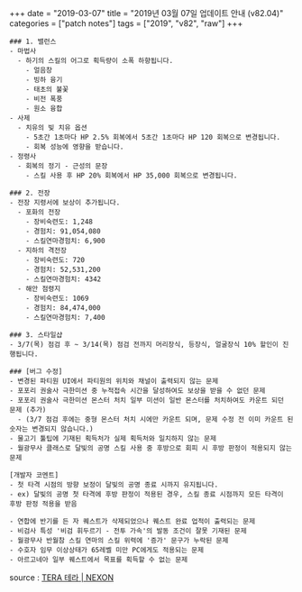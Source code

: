 +++
date = "2019-03-07"
title = "2019년 03월 07일 업데이트 안내 (v82.04)"
categories = ["patch notes"]
tags = ["2019", "v82", "raw"]
+++

```
### 1. 밸런스
- 마법사
  - 하기의 스킬의 어그로 획득량이 소폭 하향됩니다.
    - 얼음창
    - 빙하 융기
    - 태초의 불꽃
    - 비전 폭풍
    - 원소 융합
- 사제
  - 치유의 빛 치유 옵션
    - 5초간 1초마다 HP 2.5% 회복에서 5초간 1초마다 HP 120 회복으로 변경됩니다.
    - 회복 성능에 영향을 받습니다.
- 정령사
  - 회복의 정기 - 근성의 문장
    - 스킬 사용 후 HP 20% 회복에서 HP 35,000 회복으로 변경됩니다.

### 2. 전장
- 전장 지령서에 보상이 추가됩니다.
  - 포화의 전장
    - 장비숙련도: 1,248
    - 경험치: 91,054,080
    - 스킬연마경험치: 6,900
  - 지하의 격전장
    - 장비숙련도: 720
    - 경험치: 52,531,200
    - 스킬연마경험치: 4342
  - 해안 점령지
    - 장비숙련도: 1069
    - 경험치: 84,474,000
    - 스킬연마경험치: 7,400

### 3. 스타일샵
- 3/7(목) 점검 후 ~ 3/14(목) 점검 전까지 머리장식, 등장식, 얼굴장식 10% 할인이 진행됩니다.

### [버그 수정]
- 변경된 파티원 UI에서 파티원의 위치와 채널이 출력되지 않는 문제
- 포포리 권술사 극한미션 중 누적접속 시간을 달성하여도 보상을 받을 수 없던 문제
- 포포리 권술사 극한미션 몬스터 처치 일부 미션이 일반 몬스터를 처치하여도 카운트 되던 문제 (추가)
  - (3/7 점검 후에는 중형 몬스터 처치 시에만 카운트 되며, 문제 수정 전 이미 카운트 된 숫자는 변경되지 않습니다.)
- 물고기 툴팁에 기재된 획득처가 실제 획득처와 일치하지 않는 문제
- 월광무사 클래스로 달빛의 공명 스킬 사용 중 후방으로 회피 시 후방 판정이 적용되지 않는 문제

[개발자 코멘트]
- 첫 타격 시점의 방향 보정이 달빛의 공명 종료 시까지 유지됩니다.
- ex) 달빛의 공명 첫 타격에 후방 판정이 적용된 경우, 스킬 종료 시점까지 모든 타격이 후방 판정 적용을 받음

- 연합에 반기를 든 자 퀘스트가 삭제되었으나 퀘스트 완료 업적이 출력되는 문제
- 비검사 특성 '비검 휘두르기 - 전투 가속'의 발동 조건이 잘못 기재된 문제
- 월광무사 반월참 스킬 연마의 스킬 위력에 '증가' 문구가 누락된 문제
- 수호자 임무 이상상태가 65레벨 미만 PC에게도 적용되는 문제
- 아르고네아 일부 퀘스트에서 목표를 획득할 수 없는 문제
```

source : [TERA 테라 | NEXON](http://tera.nexon.com/news/update/view.aspx?n4articlesn=382)
